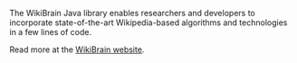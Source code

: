The WikiBrain Java library enables researchers and developers to incorporate state-of-the-art Wikipedia-based algorithms and technologies in a few lines of code.

Read more at the [WikiBrain website](http://shilad.github.io/wikibrain/).
